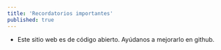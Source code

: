 ```yaml
---
title: 'Recordatorios importantes'
published: true
---
```


* Este sitio web es de código abierto. Ayúdanos a mejorarlo en github.